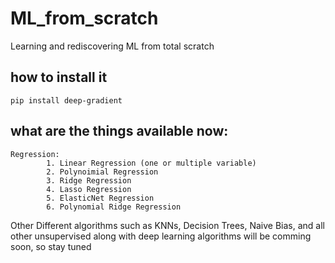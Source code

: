 # ML_from_scratch
Learning and rediscovering ML from total scratch

## how to install it
```pip install deep-gradient```

## what are the things available now:
```
Regression:
        1. Linear Regression (one or multiple variable)
        2. Polynoimial Regression
        3. Ridge Regression
        4. Lasso Regression
        5. ElasticNet Regression
        6. Polynomial Ridge Regression
```

Other Different algorithms such as KNNs, Decision Trees, 
Naive Bias, and all other unsupervised along with deep
learning algorithms will be comming soon, so stay tuned


